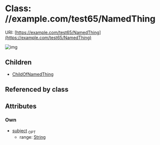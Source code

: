 
# Class: //example.com/test65/NamedThing




URI: [https://example.com/test65/NamedThing](https://example.com/test65/NamedThing)


![img](http://yuml.me/diagram/nofunky;dir:TB/class/[NamedThing&#124;subject:string%20%3F]^-[ChildOfNamedThing],[ChildOfNamedThing])

## Children

 * [ChildOfNamedThing](ChildOfNamedThing.md)

## Referenced by class


## Attributes


### Own

 * [subject](subject.md)  <sub>OPT</sub>
     * range: [String](types/String.md)
